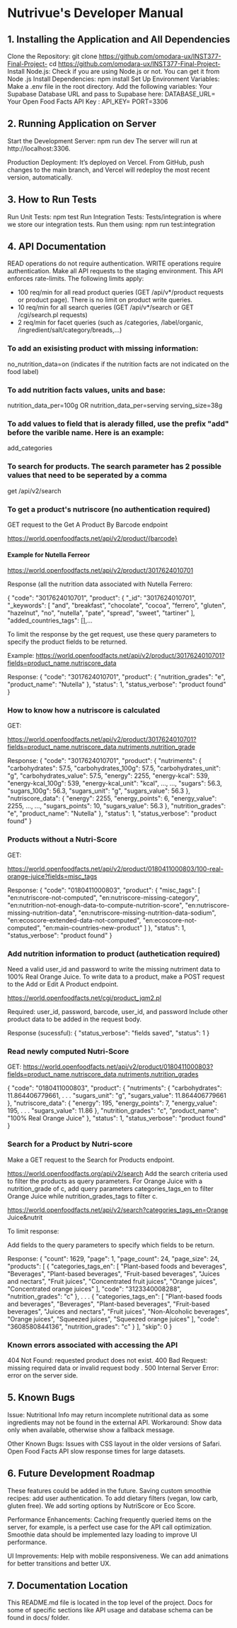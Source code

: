 # Nutrivue's Developer Manual
## 1. Installing the Application and All Dependencies
Clone the Repository:
git clone https://github.com/omodara-ux/INST377-Final-Project-
cd https://github.com/omodara-ux/INST377-Final-Project-
Install Node.js:
Check if you are using Node.js or not. You can get it from Node .js
Install Dependencies:
npm install
Set Up Environment Variables:
Make a .env file in the root directory.
Add the following variables:
Your Supabase Database URL and pass to Supabase here:
DATABASE_URL=<Your Supabase Database URL>
Your Open Food Facts API Key : API_KEY=<Your Open Food Facts API Key>
PORT=3306

## 2. Running Application on Server

Start the Development Server:
npm run dev
The server will run at http://localhost:3306.


Production Deployment:
It’s deployed on Vercel. From GitHub, push changes to the main branch, and Vercel will redeploy the most recent version, automatically.
## 3. How to Run Tests

Run Unit Tests: npm test
Run Integration Tests: Tests/integration is where we store our integration tests. Run them using: npm run test:integration

## 4. API Documentation
READ operations do not require authentication. WRITE operations require authentication. Make all API requests to the staging environment. This API enforces rate-limits. The following limits apply:
- 100 req/min for all read product queries (GET /api/v*/product requests or product page). There is no limit on product write queries.
- 10 req/min for all search queries (GET /api/v*/search or GET /cgi/search.pl requests)
- 2 req/min for facet queries (such as /categories, /label/organic, /ingredient/salt/category/breads,...)

### To add an exisisting product with missing information:
no_nutrition_data=on (indicates if the nutrition facts are not indicated on the food label)

### To add nutrition facts values, units and base:
nutrition_data_per=100g
OR
nutrition_data_per=serving
serving_size=38g

### To add values to field that is alerady filled, use the prefix "add" before the varible name. Here is an example:
add_categories

### To search for products. The search parameter has 2 possible values that need to be seperated by a comma
get /api/v2/search

### To get a product's nutriscore (no authentication required) 

GET request to the Get A Product By Barcode endpoint

https://world.openfoodfacts.net/api/v2/product/{barcode}

#### Example for Nutella Ferreor

https://world.openfoodfacts.net/api/v2/product/3017624010701

Response (all the nutrition data associated with Nutella Ferrero:

{
	"code": "3017624010701",
	"product": {
		"_id": "3017624010701",
		"_keywords": [
			"and",
			"breakfast",
			"chocolate",
			"cocoa",
			"ferrero",
			"gluten",
			"hazelnut",
			"no",
			"nutella",
			"pate",
			"spread",
			"sweet",
			"tartiner"
		],
		"added_countries_tags": [],...

To limit the response by the get request, use these query parameters to specify the product fields to be returned.

Example: https://world.openfoodfacts.net/api/v2/product/3017624010701?fields=product_name,nutriscore_data

Response:
{
    "code": "3017624010701",
    "product": {
        "nutrition_grades": "e",
        "product_name": "Nutella"
    },
    "status": 1,
    "status_verbose": "product found"
}

### How to know how a nutriscore is calculated
GET: 

https://world.openfoodfacts.net/api/v2/product/3017624010701?fields=product_name,nutriscore_data,nutriments,nutrition_grade

Response:
{
    "code": "3017624010701",
    "product": {
        "nutriments": {
            "carbohydrates": 57.5,
            "carbohydrates_100g": 57.5,
            "carbohydrates_unit": "g",
            "carbohydrates_value": 57.5,
            "energy": 2255,
            "energy-kcal": 539,
            "energy-kcal_100g": 539,
            "energy-kcal_unit": "kcal",
            ...,
            ...,
            "sugars": 56.3,
            "sugars_100g": 56.3,
            "sugars_unit": "g",
            "sugars_value": 56.3
        },
        "nutriscore_data": {
            "energy": 2255,
            "energy_points": 6,
            "energy_value": 2255,
            ...,
            ...,
            "sugars_points": 10,
            "sugars_value": 56.3
        },
        "nutrition_grades": "e",
        "product_name": "Nutella"
    },
    "status": 1,
    "status_verbose": "product found"
}

### Products without a Nutri-Score

GET: 

https://world.openfoodfacts.net/api/v2/product/0180411000803/100-real-orange-juice?fields=misc_tags

Response:
{
    "code": "0180411000803",
    "product": {
        "misc_tags": [
            "en:nutriscore-not-computed",
            "en:nutriscore-missing-category",
            "en:nutrition-not-enough-data-to-compute-nutrition-score",
            "en:nutriscore-missing-nutrition-data",
            "en:nutriscore-missing-nutrition-data-sodium",
            "en:ecoscore-extended-data-not-computed",
            "en:ecoscore-not-computed",
            "en:main-countries-new-product"
        ]
    },
    "status": 1,
    "status_verbose": "product found"
}

### Add nutrition information to product (authetication required)

Need a valid user_id and password to write the missing nutriment data to 100% Real Orange Juice.
To write data to a product, make a POST request to the Add or Edit A Product endpoint.

https://world.openfoodfacts.net/cgi/product_jqm2.pl

Required: 
user_id, password, barcode, user_id, and password
Include other product data to be added in the request body.

Response (sucessful):
{
    "status_verbose": "fields saved",
    "status": 1
}

### Read newly computed Nutri-Score

GET: https://world.openfoodfacts.net/api/v2/product/0180411000803?fields=product_name,nutriscore_data,nutriments,nutrition_grades

{
    "code": "0180411000803",
    "product": {
        "nutriments": {
            "carbohydrates": 11.864406779661,
            .
            .
            .
            "sugars_unit": "g",
            "sugars_value": 11.864406779661
        },
        "nutriscore_data": {
            "energy": 195,
            "energy_points": 7,
            "energy_value": 195,
            .
            .
            .
            "sugars_value": 11.86
        },
        "nutrition_grades": "c",
        "product_name": "100% Real Orange Juice"
    },
    "status": 1,
    "status_verbose": "product found"
}

### Search for a Product by Nutri-score

Make a GET request to the Search for Products endpoint.

https://world.openfoodfacts.org/api/v2/search
Add the search criteria used to filter the products as query parameters. For Orange Juice with a nutrition_grade of c, add query parameters categories_tags_en to filter Orange Juice while nutrition_grades_tags to filter c. 

https://world.openfoodfacts.net/api/v2/search?categories_tags_en=Orange Juice&nutrit

To limit response:

Add fields to the query parameters to specify which fields to be return. 

Response: 
{
    "count": 1629,
    "page": 1,
    "page_count": 24,
    "page_size": 24,
    "products": [
        {
            "categories_tags_en": [
                "Plant-based foods and beverages",
                "Beverages",
                "Plant-based beverages",
                "Fruit-based beverages",
                "Juices and nectars",
                "Fruit juices",
                "Concentrated fruit juices",
                "Orange juices",
                "Concentrated orange juices"
            ],
            "code": "3123340008288",
            "nutrition_grades": "c"
        },
        .
        .
        .
        {
            "categories_tags_en": [
                "Plant-based foods and beverages",
                "Beverages",
                "Plant-based beverages",
                "Fruit-based beverages",
                "Juices and nectars",
                "Fruit juices",
                "Non-Alcoholic beverages",
                "Orange juices",
                "Squeezed juices",
                "Squeezed orange juices"
            ],
            "code": "3608580844136",
            "nutrition_grades": "c"
        }
    ],
    "skip": 0
}

### Known errors associated with accessing the API

404 Not Found: requested product does not exist.
400 Bad Request: missing required data or invalid request body .
500 Internal Server Error: error on the server side.


## 5. Known Bugs
Issue: Nutritional Info may return incomplete nutritional data as some ingredients may not be found in the external API.
Workaround: Show data only when available, otherwise show a fallback message.

Other Known Bugs:
Issues with CSS layout in the older versions of Safari.
Open Food Facts API slow response times for large datasets.

## 6. Future Development Roadmap
These features could be added in the future.
Saving custom smoothie recipes: add user authentication.
To add dietary filters (vegan, low carb, gluten free).
We add sorting options by NutriScore or Eco Score.


Performance Enhancements:
Caching frequently queried items on the server, for example, is a perfect use case for the API call optimization.
Smoothie data should be implemented lazy loading to improve UI performance.

UI Improvements:
Help with mobile responsiveness.
We can add animations for better transitions and better UX.

## 7. Documentation Location
This README.md file is located in the top level of the project.
Docs for some of specific sections like API usage and database schema can be found in docs/ folder.

